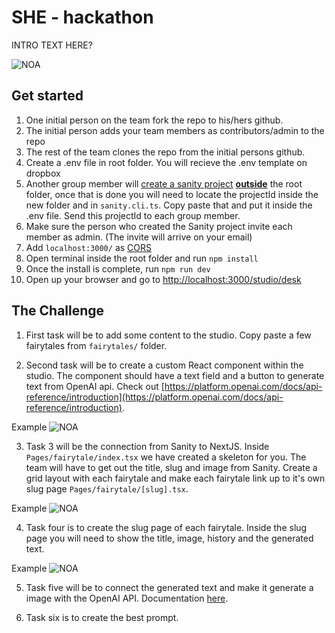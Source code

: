 # SHE - hackathon

INTRO TEXT HERE?

![NOA](https://www.sympa.com/hubfs/Noa%20logo%20grey.png)
## Get started

1. One initial person on the team fork the repo to his/hers github.
2. The initial person adds your team members as contributors/admin to the repo
3. The rest of the team clones the repo from the initial persons github.
4. Create a .env file in root folder. You will recieve the .env template on dropbox
5. Another group member will [create a sanity project](https://www.sanity.io/docs/create-a-sanity-project) <ins>**outside**</ins> the root folder, once that is done you will need to locate the projectId inside the new folder and in `sanity.cli.ts`. Copy paste that and put it inside the .env file. Send this projectId to each group member.
6. Make sure the person who created the Sanity project invite each member as admin. (The invite will arrive on your email)
8. Add  `localhost:3000/` as  [CORS](https://www.sanity.io/docs/cors#5a355ee47b66)
9. Open terminal inside the root folder and run `npm install`
10. Once the install is complete, run `npm run dev`
13.  Open up your browser and go to  [http://localhost:3000/studio/desk](http://localhost:3000/studio)


## The Challenge

1.  First task will be to add some content to the studio. Copy paste a few fairytales from `fairytales/` folder. 

2. Second task will be to create a custom React component within the studio. The component should have a text field and a button to generate text from OpenAI api. Check out [https://platform.openai.com/docs/api-reference/introduction](https://platform.openai.com/docs/api-reference/introduction).

Example
![NOA](https://www.linkpicture.com/q/Screenshot-2023-04-13-at-20.28.59.png)



3. Task 3 will be the connection from Sanity to NextJS. Inside `Pages/fairytale/index.tsx` we have created a skeleton for you. The team will have to get out the title, slug and image from Sanity. Create a grid layout with each fairytale and make each fairytale link up to it's own slug page `Pages/fairytale/[slug].tsx`.

Example
![NOA](https://www.linkpicture.com/q/Screenshot-2023-04-13-at-20.36.17.png)


4. Task four is to create the slug page of each fairytale.  Inside the slug page you will need to show the title, image, history and the generated text. 

Example
![NOA](https://www.linkpicture.com/q/Screenshot-2023-04-13-at-20.44.14.png)

5. Task five will be to connect the generated text and make it generate a image with the OpenAI API. Documentation [here](https://platform.openai.com/docs/guides/images).


6. Task six is to create the best prompt. 

